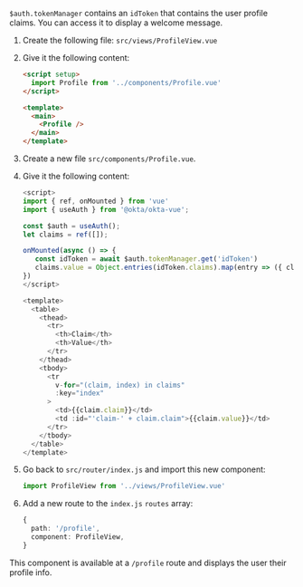 `$auth.tokenManager` contains an `idToken` that contains the user profile claims. You can access it to display a welcome message.

1. Create the following file: `src/views/ProfileView.vue`

2. Give it the following content:

   ```html
   <script setup>
     import Profile from '../components/Profile.vue'
   </script>

   <template>
     <main>
       <Profile />
     </main>
   </template>
   ```

3. Create a new file `src/components/Profile.vue`.

2. Give it the following content:

   ```ts
   <script>
   import { ref, onMounted } from 'vue'
   import { useAuth } from '@okta/okta-vue';

   const $auth = useAuth();
   let claims = ref([]);

   onMounted(async () => {
      const idToken = await $auth.tokenManager.get('idToken')
      claims.value = Object.entries(idToken.claims).map(entry => ({ claim: entry[0], value: entry[1] }))
   })
   </script>

   <template>
     <table>
       <thead>
         <tr>
           <th>Claim</th>
           <th>Value</th>
         </tr>
       </thead>
       <tbody>
         <tr
           v-for="(claim, index) in claims"
           :key="index"
         >
           <td>{{claim.claim}}</td>
           <td :id="'claim-' + claim.claim">{{claim.value}}</td>
         </tr>
       </tbody>
     </table>
   </template>
   ```

3. Go back to `src/router/index.js` and import this new component:

   ```ts
   import ProfileView from '../views/ProfileView.vue'
   ```

4. Add a new route to the `index.js` `routes` array:

   ```ts
   {
     path: '/profile',
     component: ProfileView,
   }
   ```

This component is available at a `/profile` route and displays the user their profile info.
